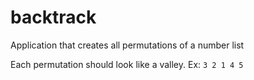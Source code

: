 # backtrack
Application that creates all permutations of a number list

Each permutation should look like a valley. Ex: `3 2 1 4 5`
